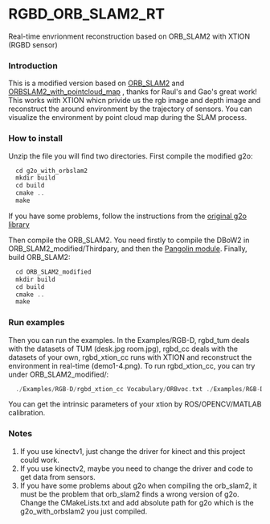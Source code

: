 # RGBD_ORB_SLAM2_RT
Real-time envrionment reconstruction based on ORB_SLAM2 with XTION (RGBD sensor) <br>
 
### Introduction
This is a modified version based on [ORB_SLAM2](https://github.com/raulmur/ORB_SLAM2) and [ORBSLAM2_with_pointcloud_map](https://github.com/gaoxiang12/ORBSLAM2_with_pointcloud_map) , thanks for Raul's and Gao's great work! This works with XTION whicn privide us the rgb image and depth image and reconstruct the around environment by the trajectory of sensors. You can visualize the environment by point cloud map during the SLAM process. <br>

### How to install
Unzip the file you will find two directories. First compile the modified g2o: <br>
```c
  cd g2o_with_orbslam2
  mkdir build
  cd build
  cmake ..
  make 
```
If you have some problems, follow the instructions from the [original g2o library](https://github.com/RainerKuemmerle/g2o) <br>

Then compile the ORB_SLAM2. You need firstly to compile the DBoW2 in ORB_SLAM2_modified/Thirdpary, and then the [Pangolin module](https://github.com/stevenlovegrove/Pangolin). Finally, build ORB_SLAM2:
```c
  cd ORB_SLAM2_modified
  mkdir build
  cd build
  cmake ..
  make
```

### Run examples
Then you can run the examples. In the Examples/RGB-D, rgbd_tum deals with the datasets of TUM (desk.jpg room.jpg), rgbd_cc deals with the datasets of your own, rgbd_xtion_cc runs with XTION and reconstruct the environment in real-time (demo1-4.png). To run rgbd_xtion_cc, you can try under ORB_SLAM2_modified/: <br>
```c
  ./Examples/RGB-D/rgbd_xtion_cc Vocabulary/ORBvoc.txt ./Examples/RGB-D/xtion.yaml
```
You can get the intrinsic parameters of your xtion by ROS/OPENCV/MATLAB calibration. <br>
 
### Notes
1. If you use kinectv1, just change the driver for kinect and this project could work. <br>
2. If you use kinectv2, maybe you need to change the driver and code to get data from sensors. <br>
3. If you have some problems about g2o when compiling the orb_slam2, it must be the problem that orb_slam2 finds a wrong version of g2o. Change the CMakeLists.txt and add absolute path for g2o which is the g2o_with_orbslam2 you just compiled.
